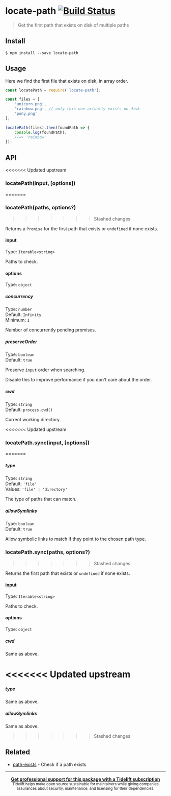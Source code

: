# locate-path [![Build Status](https://travis-ci.com/sindresorhus/locate-path.svg?branch=master)](https://travis-ci.com/github/sindresorhus/locate-path)

> Get the first path that exists on disk of multiple paths

## Install

```
$ npm install --save locate-path
```

## Usage

Here we find the first file that exists on disk, in array order.

```js
const locatePath = require('locate-path');

const files = [
	'unicorn.png',
	'rainbow.png', // only this one actually exists on disk
	'pony.png'
];

locatePath(files).then(foundPath => {
	console.log(foundPath);
	//=> 'rainbow'
});
```

## API

<<<<<<< Updated upstream
### locatePath(input, [options])
=======
### locatePath(paths, options?)
>>>>>>> Stashed changes

Returns a `Promise` for the first path that exists or `undefined` if none exists.

#### input

Type: `Iterable<string>`

Paths to check.

#### options

Type: `object`

##### concurrency

Type: `number`\
Default: `Infinity`\
Minimum: `1`

Number of concurrently pending promises.

##### preserveOrder

Type: `boolean`\
Default: `true`

Preserve `input` order when searching.

Disable this to improve performance if you don't care about the order.

##### cwd

Type: `string`\
Default: `process.cwd()`

Current working directory.

<<<<<<< Updated upstream
### locatePath.sync(input, [options])
=======
##### type

Type: `string`\
Default: `'file'`\
Values: `'file' | 'directory'`

The type of paths that can match.

##### allowSymlinks

Type: `boolean`\
Default: `true`

Allow symbolic links to match if they point to the chosen path type.

### locatePath.sync(paths, options?)
>>>>>>> Stashed changes

Returns the first path that exists or `undefined` if none exists.

#### input

Type: `Iterable<string>`

Paths to check.

#### options

Type: `object`

##### cwd

Same as above.

<<<<<<< Updated upstream
=======
##### type

Same as above.

##### allowSymlinks

Same as above.
>>>>>>> Stashed changes

## Related

- [path-exists](https://github.com/sindresorhus/path-exists) - Check if a path exists

---

<div align="center">
	<b>
		<a href="https://tidelift.com/subscription/pkg/npm-locate-path?utm_source=npm-locate-path&utm_medium=referral&utm_campaign=readme">Get professional support for this package with a Tidelift subscription</a>
	</b>
	<br>
	<sub>
		Tidelift helps make open source sustainable for maintainers while giving companies<br>assurances about security, maintenance, and licensing for their dependencies.
	</sub>
</div>
